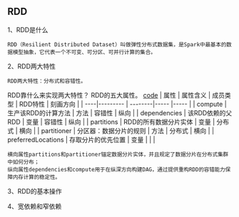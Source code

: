 ## RDD
1、RDD是什么

    RDD（Resilient Distributed Dataset）叫做弹性分布式数据集，是Spark中最基本的数据模型抽象，它代表一个不可变、可分区、可并行计算的集合。

2、RDD两大特性  

    RDD两大特性：分布式和容错性。

  RDD靠什么来实现两大特性？ RDD的五大属性。 [code](https://github.com/apache/spark/blob/c69f08f81042c3ecca4b5dfa5511c1217ae88096/core/src/main/scala/org/apache/spark/rdd/RDD.scala) 
  |  属性 | 属性含义 | 成员类型 | RDD特性 | 刻画方向 |
  | ----|--------- | --------|----- |----- |
  | compute             | 生产该RDD的计算方法     | 方法 | 容错性 | 纵向 |
  | dependencies        | 该RDD依赖的父RDD       | 变量 | 容错性 | 纵向 |
  | partitions          | RDD的所有数据分片实体   | 变量 | 分布式 | 横向 |
  | partitioner         | 分区器：数据分片的规则   | 方法 | 分布式 | 横向 |
  | preferredLocations  | 存取分片的优先位置      | 变量 |       |      |
  
    横向属性partitions和partitioner锚定数据分片实体，并且规定了数据分片在分布式集群中如何分布；
    纵向属性dependencies和compute用于在纵深方向构建DAG，通过提供重构RDD的容错能力保障内存计算的稳定性。

3、RDD的基本操作

4、宽依赖和窄依赖
